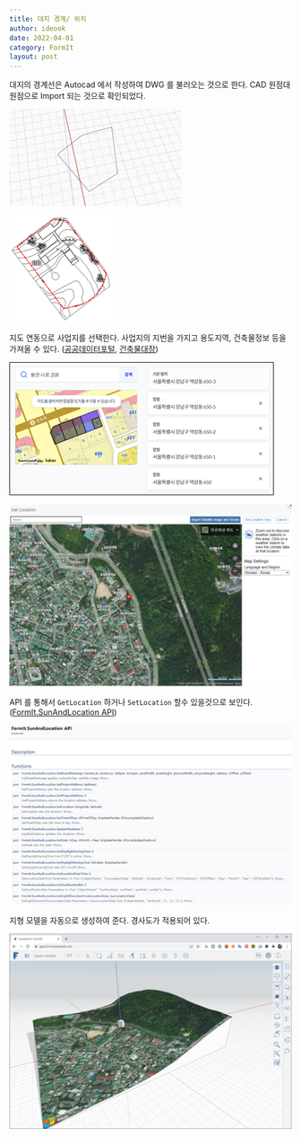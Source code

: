```yaml
---
title: 대지 경계/ 위치
author: ideook
date: 2022-04-01
category: FormIt
layout: post
---
```


대지의 경계선은 Autocad 에서 작성하여 DWG 를 불러오는 것으로 한다. CAD 원점대 원점으로 Import 되는 것으로 확인되었다. 

![](/images/2022-04-01-11-00-01.png)

![](/images/2022-04-01-11-00-09.png)

지도 연동으로 사업지를 선택한다. 사업지의 지번을 가지고 용도지역, 건축물정보 등을 가져올 수 있다. ([공공데이터포털](https://www.data.go.kr/), [건축물대장](https://www.data.go.kr/data/15044713/openapi.do))

![](/images/2022-04-01-11-05-14.png)

![](/images/20220315-095655.png)

API 를 통해서 `GetLocation` 하거나 `SetLocation` 할수 있을것으로 보인다. ([FormIt.SunAndLocation API](https://formit3d.github.io/FormItExamplePlugins/docs/FormItJSAPI/group__mod__jsapi__formit__sunandlocation.html))

![](/images/2022-04-01-10-52-46.png)

지형 모델을 자동으로 생성하여 준다. 경사도가 적용되어 있다.

![](/images/20220315-095617.png)